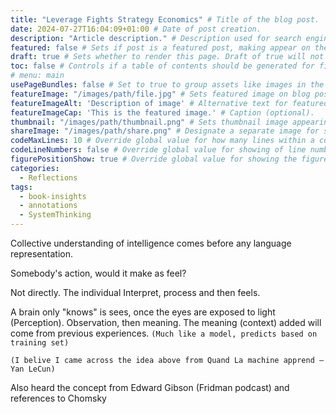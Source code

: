 ```yaml
---
title: "Leverage Fights Strategy Economics" # Title of the blog post.
date: 2024-07-27T16:04:09+01:00 # Date of post creation.
description: "Article description." # Description used for search engine.
featured: false # Sets if post is a featured post, making appear on the home page side bar.
draft: true # Sets whether to render this page. Draft of true will not be rendered.
toc: false # Controls if a table of contents should be generated for first-level links automatically.
# menu: main
usePageBundles: false # Set to true to group assets like images in the same folder as this post.
featureImage: "/images/path/file.jpg" # Sets featured image on blog post.
featureImageAlt: 'Description of image' # Alternative text for featured image.
featureImageCap: 'This is the featured image.' # Caption (optional).
thumbnail: "/images/path/thumbnail.png" # Sets thumbnail image appearing inside card on homepage.
shareImage: "/images/path/share.png" # Designate a separate image for social media sharing.
codeMaxLines: 10 # Override global value for how many lines within a code block before auto-collapsing.
codeLineNumbers: false # Override global value for showing of line numbers within code block.
figurePositionShow: true # Override global value for showing the figure label.
categories:
  - Reflections
tags:
  - book-insights
  - annotations
  - SystemThinking
---
```



Collective understanding of intelligence comes before any language representation.

Somebody's action, would it make as feel?

Not directly. The individual Interpret, process and then feels.

A brain only "knows" is sees, once the eyes are exposed to light (Perception). Observation, then
meaning. The meaning (context) added will come from previous experiences. `(Much like a model, predicts based on training set)`

`(I belive I came across the idea above from Quand La machine apprend – Yan LeCun)`

Also heard the concept from Edward Gibson (Fridman podcast) and references to Chomsky 



